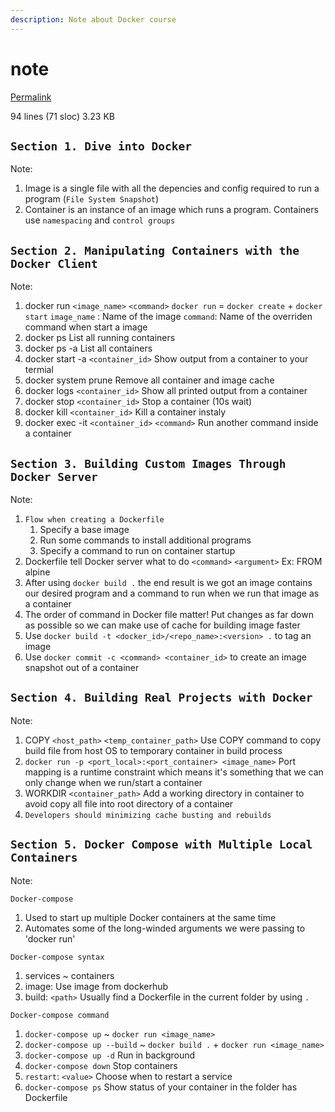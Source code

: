 ```yaml
---
description: Note about Docker course
---
```


# note

[Permalink](https://github.com/ndt94/CourseNote/blob/29f2c5979280d0c76c7ca4905b6496b6c1a4fa59/Docker/note.md)

 94 lines \(71 sloc\) 3.23 KB

## `Section 1. Dive into Docker`

Note:  


1. Image is a single file with all the depencies and config required to run a program \(`File System Snapshot`\)
2. Container is an instance of an image which runs a program. Containers use `namespacing` and `control groups`

## `Section 2. Manipulating Containers with the Docker Client`

Note:  


1. docker run `<image_name>` `<command>`  `docker run` = `docker create` + `docker start`  `image_name` : Name of the image  `command`: Name of the overriden command when start a image
2. docker ps  List all running containers
3. docker ps -a  List all containers
4. docker start -a `<container_id>`  Show output from a container to your termial
5. docker system prune  Remove all container and image cache
6. docker logs `<container_id>`  Show all printed output from a container
7. docker stop `<container_id>`  Stop a container \(10s wait\)
8. docker kill `<container_id>`  Kill a container instaly
9. docker exec -it `<container_id>` `<command>`  Run another command inside a container

## `Section 3. Building Custom Images Through Docker Server`

Note:

1. `Flow when creating a Dockerfile`
   1. Specify a base image
   2. Run some commands to install additional programs
   3. Specify a command to run on container startup
2. Dockerfile tell Docker server what to do `<command>` `<argument>`  Ex: FROM alpine
3. After using `docker build .` the end result is we got an image contains our desired program and a command to run when we run that image as a container
4. The order of command in Docker file matter! Put changes as far down as possible so we can make use of cache for building image faster
5. Use `docker build -t <docker_id>/<repo_name>:<version> .` to tag an image
6. Use `docker commit -c <command> <container_id>` to create an image snapshot out of a container

## `Section 4. Building Real Projects with Docker`

Note:

1. COPY `<host_path>` `<temp_container_path>`  Use COPY command to copy build file from host OS to temporary container in build process
2. `docker run -p <port_local>:<port_container> <image_name>`  Port mapping is a runtime constraint which means it's something that we can only change when we run/start a container
3. WORKDIR `<container_path>` Add a working directory in container to avoid copy all file into root directory of a container
4. `Developers should minimizing cache busting and rebuilds`

## `Section 5. Docker Compose with Multiple Local Containers`

Note:

`Docker-compose`

1. Used to start up multiple Docker containers at the same time
2. Automates some of the long-winded arguments we were passing to 'docker run'

`Docker-compose syntax`

1. services ~ containers
2. image: Use image from dockerhub
3. build: `<path>`  Usually find a Dockerfile in the current folder by using `.`

`Docker-compose command`

1. `docker-compose up`  ~ `docker run <image_name>`
2. `docker-compose up --build`  ~ `docker build .` + `docker run <image_name>` 
3. `docker-compose up -d`  Run in background
4. `docker-compose down`  Stop containers
5. `restart`: `<value>`  Choose when to restart a service
6. `docker-compose ps`  Show status of your container in the folder has Dockerfile

